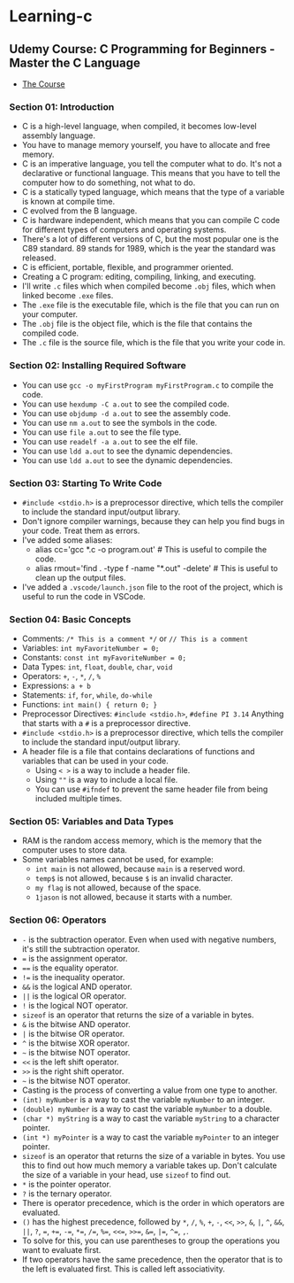 # Learning-c

## Udemy Course: C Programming for Beginners - Master the C Language

- [The Course](https://www.udemy.com/course/c-programming-for-beginners-/)


### Section 01: Introduction

- C is a high-level language, when compiled, it becomes low-level assembly language.
- You have to manage memory yourself, you have to allocate and free memory.
- C is an imperative language, you tell the computer what to do. It's not a declarative or functional language. This means that you have to tell the computer how to do something, not what to do.
- C is a statically typed language, which means that the type of a variable is known at compile time.
- C evolved from the B language. 
- C is hardware independent, which means that you can compile C code for different types of computers and operating systems.
- There's a lot of different versions of C, but the most popular one is the C89 standard. 89 stands for 1989, which is the year the standard was released.
- C is efficient, portable, flexible, and programmer oriented.
- Creating a C program: editing, compiling, linking, and executing.
- I'll write `.c` files which when compiled become `.obj` files, which when linked become `.exe` files.
- The `.exe` file is the executable file, which is the file that you can run on your computer.
- The `.obj` file is the object file, which is the file that contains the compiled code.
- The `.c` file is the source file, which is the file that you write your code in.

### Section 02: Installing Required Software
- You can use `gcc -o myFirstProgram myFirstProgram.c` to compile the code.
- You can use `hexdump -C a.out` to see the compiled code.
- You can use `objdump -d a.out` to see the assembly code.
- You can use `nm a.out` to see the symbols in the code.
- You can use `file a.out` to see the file type.
- You can use `readelf -a a.out` to see the elf file.
- You can use `ldd a.out` to see the dynamic dependencies.
- You can use `ldd a.out` to see the dynamic dependencies.

### Section 03: Starting To Write Code
- `#include <stdio.h>` is a preprocessor directive, which tells the compiler to include the standard input/output library.
- Don't ignore compiler warnings, because they can help you find bugs in your code. Treat them as errors.
- I've added some aliases:
  - alias cc='gcc *.c -o program.out' # This is useful to compile the code.
  - alias rmout='find . -type f -name "*.out" -delete' # This is useful to clean up the output files.
- I've added a `.vscode/launch.json` file to the root of the project, which is useful to run the code in VSCode.

### Section 04: Basic Concepts
- Comments: `/* This is a comment */` or `// This is a comment`
- Variables: `int myFavoriteNumber = 0;`
- Constants: `const int myFavoriteNumber = 0;`
- Data Types: `int`, `float`, `double`, `char`, `void`
- Operators: `+`, `-`, `*`, `/`, `%`
- Expressions: `a + b`
- Statements: `if`, `for`, `while`, `do-while`
- Functions: `int main() { return 0; }`
- Preprocessor Directives: `#include <stdio.h>`, `#define PI 3.14` Anything that starts with a `#` is a preprocessor directive.
- `#include <stdio.h>` is a preprocessor directive, which tells the compiler to include the standard input/output library.
- A header file is a file that contains declarations of functions and variables that can be used in your code.
  - Using `< >` is a way to include a header file.
  - Using `""` is a way to include a local file.
  - You can use `#ifndef` to prevent the same header file from being included multiple times.

### Section 05: Variables and Data Types
- RAM is the random access memory, which is the memory that the computer uses to store data.
- Some variables names cannot be used, for example:
  - `int main` is not allowed, because `main` is a reserved word.
  - `temp$` is not allowed, because `$` is an invalid character.
  - `my flag` is not allowed, because of the space.
  - `1jason` is not allowed, because it starts with a number.

### Section 06: Operators
- `-` is the subtraction operator. Even when used with negative numbers, it's still the subtraction operator.
- `=` is the assignment operator.
- `==` is the equality operator.
- `!=` is the inequality operator.
- `&&` is the logical AND operator.
- `||` is the logical OR operator.
- `!` is the logical NOT operator.
- `sizeof` is an operator that returns the size of a variable in bytes.
- `&` is the bitwise AND operator.
- `|` is the bitwise OR operator.
- `^` is the bitwise XOR operator.
- `~` is the bitwise NOT operator.
- `<<` is the left shift operator.
- `>>` is the right shift operator.
- `~` is the bitwise NOT operator.
- Casting is the process of converting a value from one type to another.
- `(int) myNumber` is a way to cast the variable `myNumber` to an integer.
- `(double) myNumber` is a way to cast the variable `myNumber` to a double.
- `(char *) myString` is a way to cast the variable `myString` to a character pointer.
- `(int *) myPointer` is a way to cast the variable `myPointer` to an integer pointer.
- `sizeof` is an operator that returns the size of a variable in bytes. You use this to find out how much memory a variable takes up. Don't calculate the size of a variable in your head, use `sizeof` to find out.
- `*` is the pointer operator.
- `?` is the ternary operator.
- There is operator precedence, which is the order in which operators are evaluated. 
- `()` has the highest precedence, followed by `*`, `/`, `%`, `+`, `-`, `<<`, `>>`, `&`, `|`, `^`, `&&`, `||`, `?`, `=`, `+=`, `-=`, `*=`, `/=`, `%=`, `<<=`, `>>=`, `&=`, `|=`, `^=`, `,`.
- To solve for this, you can use parentheses to group the operations you want to evaluate first.
- If two operators have the same precedence, then the operator that is to the left is evaluated first. This is called left associativity.
